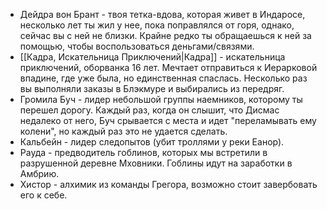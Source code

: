 * Дейдра вон Брант - твоя тетка-вдова, которая живет в Индаросе, несколько лет ты жил у нее, пока поправлялся от горя, однако, сейчас вы с ней не близки. Крайне редко ты обращаешься к ней за помощью, чтобы воспользоваться деньгами/связями.
* [[Кадра, Искательница Приключений|Кадра]] - искательница приключений, оборванка 16 лет. Мечтает отправиться к Иерарковой впадине, где уже была, но единственная спаслась. Несколько раз вы выполняли заказы в Блэкмуре и выбирались из передряг.
* Громила Буч - лидер небольшой группы наемников, которому ты перешел дорогу. Каждый раз, когда он слышит, что Дисмас недалеко от него, Буч срывается с места и идет "переламывать ему колени", но каждый раз это не удается сделать.
* Кальбейн - лидер следопытов (убит троллями у реки Еанор).
* Рауда - предводитель гоблинов, которых мы встретили в разрушенной деревне Мховники. Гоблины идут на заработки в Амбрию.
* Хистор - алхимик из команды Грегора, возможно стоит завербовать его к себе.